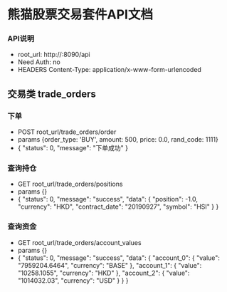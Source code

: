 # 熊猫股票交易套件API文档

### API说明
* root_url: http://:8090/api
* Need Auth: no
* HEADERS Content-Type: application/x-www-form-urlencoded

## 交易类 trade_orders
### 下单
* POST root_url/trade_orders/order
* params {order_type: 'BUY', amount: 500, price: 0.0, rand_code: 1111}
* {
    "status": 0,
    "message": "下单成功"
}

### 查询持仓
* GET root_url/trade_orders/positions
* params {}
* {
    "status": 0,
    "message": "success",
    "data": {
        "position": -1.0,
        "currency": "HKD",
        "contract_date": "20190927",
        "symbol": "HSI"
    }
}

### 查询资金
* GET root_url/trade_orders/account_values
* params {}
* {
    "status": 0,
    "message": "success",
    "data": {
        "account_0": {
            "value": "7959204.6464",
            "currency": "BASE"
        },
        "account_1": {
            "value": "10258.1055",
            "currency": "HKD"
        },
        "account_2": {
            "value": "1014032.03",
            "currency": "USD"
        }
    }
}
